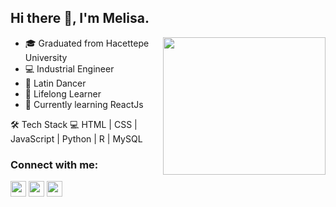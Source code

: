 
## Hi there 👋, I'm Melisa.

<img src="https://media.giphy.com/media/2dtzeeEmx5x2Hqlyhi/giphy.gif" align="right" width="260" height="220">

- 🎓 Graduated from Hacettepe University
- 💻 Industrial Engineer
- 💃 Latin Dancer
- 👀 Lifelong Learner
- 🌱 Currently learning ReactJs

🛠 Tech Stack 💻 HTML | CSS | JavaScript | Python | R | MySQL

### Connect with me:

[<img  width="25" src="https://unpkg.com/simple-icons@v6/icons/linkedin.svg" />][linkedin]
[<img  width="25" src="https://unpkg.com/simple-icons@v6/icons/instagram.svg" />][instagram]
[<img  width="25" src="https://unpkg.com/simple-icons@v6/icons/medium.svg" />][medium]

[linkedin]: https://www.linkedin.com/in/melisa-deniz
[instagram]: https://www.instagram.com/melisadeniiz
[medium]: https://medium.com/@melisadeniz








